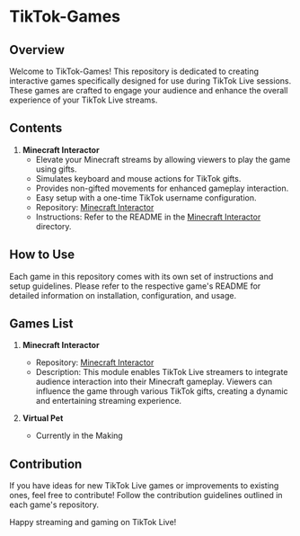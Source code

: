 # TikTok-Games

## Overview

Welcome to TikTok-Games! This repository is dedicated to creating interactive games specifically designed for use during TikTok Live sessions. These games are crafted to engage your audience and enhance the overall experience of your TikTok Live streams.

## Contents

1. **Minecraft Interactor**
    - Elevate your Minecraft streams by allowing viewers to play the game using gifts.
    - Simulates keyboard and mouse actions for TikTok gifts.
    - Provides non-gifted movements for enhanced gameplay interaction.
    - Easy setup with a one-time TikTok username configuration.
    - Repository: [Minecraft Interactor](https://github.com/NaturalTwitch/TikTok-Games/tree/main/Minecraft)
    - Instructions: Refer to the README in the [Minecraft Interactor](https://github.com/NaturalTwitch/TikTok-Games/tree/main/Minecraft) directory.

## How to Use

Each game in this repository comes with its own set of instructions and setup guidelines. Please refer to the respective game's README for detailed information on installation, configuration, and usage.

## Games List

1. **Minecraft Interactor**
    - Repository: [Minecraft Interactor](https://github.com/NaturalTwitch/TikTok-Games/tree/main/Minecraft)
    - Description: This module enables TikTok Live streamers to integrate audience interaction into their Minecraft gameplay. Viewers can influence the game through various TikTok gifts, creating a dynamic and entertaining streaming experience.

2. **Virtual Pet**
   - Currently in the Making

## Contribution

If you have ideas for new TikTok Live games or improvements to existing ones, feel free to contribute! Follow the contribution guidelines outlined in each game's repository.


Happy streaming and gaming on TikTok Live!
